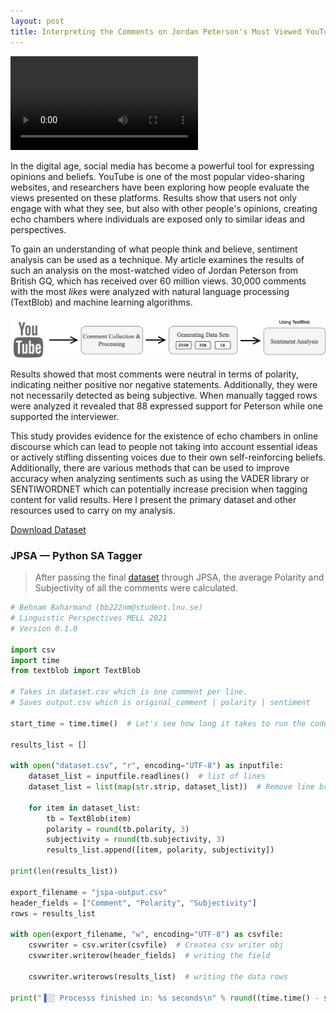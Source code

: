 ```yaml
---
layout: post
title: Interpreting the Comments on Jordan Peterson's Most Viewed YouTube Interview
---
```


<video src="/public/uploads/jp-gq.mov" autoplay>
</video>

In the digital age, social media has become a powerful tool for expressing opinions and beliefs. YouTube is one of the most popular video-sharing websites, and researchers have been exploring how people evaluate the views presented on these platforms. Results show that users not only engage with what they see, but also with other people's opinions, creating echo chambers where individuals are exposed only to similar ideas and perspectives.

To gain an understanding of what people think and believe, sentiment analysis can be used as a technique. My article examines the results of such an analysis on the most-watched video of Jordan Peterson from British GQ, which has received over 60 million views. 30,000 comments with the most _likes_ were analyzed with natural language processing (TextBlob) and machine learning algorithms.

![Workflow](/public/uploads/jp-workflow.jpg)

Results showed that most comments were neutral in terms of polarity, indicating neither positive nor negative statements. Additionally, they were not necessarily detected as being subjective. When manually tagged rows were analyzed it revealed that 88 expressed support for Peterson while one supported the interviewer.

This study provides evidence for the existence of echo chambers in online discourse which can lead to people not taking into account essential ideas or actively stifling dissenting voices due to their own self-reinforcing beliefs. Additionally, there are various methods that can be used to improve accuracy when analyzing sentiments such as using the VADER library or SENTIWORDNET which can potentially increase precision when tagging content for valid results. Here I present the primary dataset and other resources used to carry on my analysis.

[Download Dataset](https://docs.google.com/spreadsheets/d/1HKPJJin4aYQzX1ur9wUADYQLi76MPnc2/edit?usp=sharing&ouid=105091277710928109266&rtpof=true&sd=true)

### JPSA — Python SA Tagger

> After passing the final [dataset](https://docs.google.com/spreadsheets/d/1HKPJJin4aYQzX1ur9wUADYQLi76MPnc2/edit?usp=sharing&ouid=105091277710928109266&rtpof=true&sd=true) through JPSA, the average Polarity and Subjectivity of all the comments were calculated.

```python
# Behnam Baharmand (bb222nm@student.lnu.se)
# Linguistic Perspectives MELL 2021
# Version 0.1.0

import csv
import time
from textblob import TextBlob

# Takes in dataset.csv which is one comment per line.
# Saves output.csv which is original_comment | polarity | sentiment

start_time = time.time()  # Let's see how long it takes to run the code

results_list = []

with open("dataset.csv", "r", encoding="UTF-8") as inputfile:
    dataset_list = inputfile.readlines()  # list of lines
    dataset_list = list(map(str.strip, dataset_list))  # Remove line breaks

    for item in dataset_list:
        tb = TextBlob(item)
        polarity = round(tb.polarity, 3)
        subjectivity = round(tb.subjectivity, 3)
        results_list.append([item, polarity, subjectivity])

print(len(results_list))

export_filename = "jspa-output.csv"
header_fields = ["Comment", "Polarity", "Subjectivity"]
rows = results_list

with open(export_filename, "w", encoding="UTF-8") as csvfile:
    csvwriter = csv.writer(csvfile)  # Createa csv writer obj
    csvwriter.writerow(header_fields)  # writing the field

    csvwriter.writerows(results_list)  # writing the data rows

print("▐░░ Processs finished in: %s seconds\n" % round((time.time() - start_time), 3))

```

